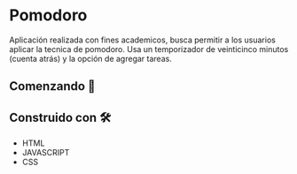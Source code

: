 # Pomodoro

Aplicación realizada con fines academicos, busca permitir a los usuarios aplicar la tecnica de pomodoro. Usa un 
temporizador de veinticinco minutos (cuenta atrás) y la opción de agregar tareas.

## Comenzando 🚀


## Construido con 🛠️

*  HTML
*  JAVASCRIPT
* CSS
